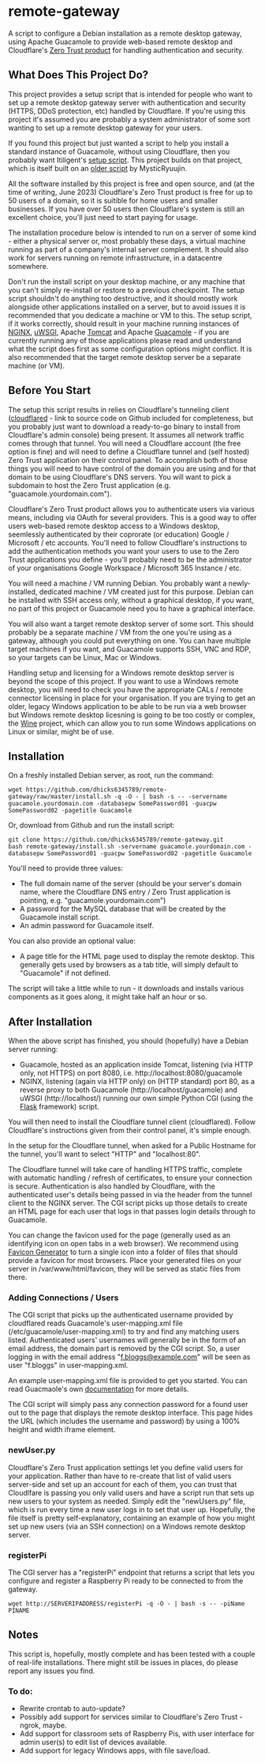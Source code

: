 # remote-gateway

A script to configure a Debian installation as a remote desktop gateway, using Apache Guacamole to provide web-based remote desktop and Cloudflare's [Zero Trust product](https://www.cloudflare.com/en-gb/products/zero-trust/) for handling authentication and security.

## What Does This Project Do?
This project provides a setup script that is intended for people who want to set up a remote desktop gateway server with authentication and security (HTTPS, DDoS protection, etc) handled by Cloudflare. If you're using this project it's assumed you are probably a system administrator of some sort wanting to set up a remote desktop gateway for your users.

If you found this project but just wanted a script to help you install a standard instance of Guacamole, without using Cloudflare, then you probably want Itiligent's [setup script](https://github.com/itiligent/Guacamole-Setup). This project builds on that project, which is itself built on an [older script](https://github.com/MysticRyuujin/guac-install) by MysticRyuujin.

All the software installed by this project is free and open source, and (at the time of writing, June 2023) Cloudflare's Zero Trust product is free for up to 50 users of a domain, so it is suitible for home users and smaller businesses. If you have over 50 users then Cloudflare's system is still an excellent choice, you'll just need to start paying for usage.

The installation procedure below is intended to run on a server of some kind - either a physical server or, most probably these days, a virtual machine running as part of a company's internal server complement. It should also work for servers running on remote infrastructure, in a datacentre somewhere.

Don't run the install script on your desktop machine, or any machine that you can't simply re-install or restore to a previous checkpoint. The setup script shouldn't do anything too destructive, and it should mostly work alongside other applications installed on a server, but to avoid issues it is recommended that you dedicate a machine or VM to this. The setup script, if it works correctly, should result in your machine running instances of [NGINX](https://www.nginx.com/), [uWSGI](https://uwsgi-docs.readthedocs.io/en/latest/), Apache [Tomcat](https://tomcat.apache.org/) and Apache [Guacamole](https://guacamole.apache.org/) - if you are currently running any of those applications please read and understand what the script does first as some configuration options might conflict. It is also recommended that the target remote desktop server be a separate machine (or VM).

## Before You Start
The setup this script results in relies on Cloudflare's tunneling client ([cloudflared](https://github.com/cloudflare/cloudflared) - link to source code on Github included for completeness, but you probably just want to download a ready-to-go binary to install from Cloudflare's admin console) being present. It assumes all network traffic comes through that tunnel. You will need a Cloudflare account (the free option is fine) and will need to define a Cloudflare tunnel and (self hosted) Zero Trust application on their control panel. To accomplish both of those things you will need to have control of the domain you are using and for that domain to be using Cloudflare's DNS servers. You will want to pick a subdomain to host the Zero Trust application (e.g. "guacamole.yourdomain.com").

Cloudflare's Zero Trust product allows you to authenticate users via various means, including via OAuth for several providers. This is a good way to offer users web-based remote desktop access to a Windows desktop, seemlessly authenticated by their coprorate (or education) Google / Microsoft / etc accounts. You'll need to follow Cloudflare's instructions to add the authentication methods you want your users to use to the Zero Trust applications you define - you'll probably need to be the administrator of your organisations Google Workspace / Microsoft 365 Instance / etc.

You will need a machine / VM running Debian. You probably want a newly-installed, dedicated machine / VM created just for this purpose. Debian can be installed with SSH access only, without a graphical desktop, if you want, no part of this project or Guacamole need you to have a graphical interface.

You will also want a target remote desktop server of some sort. This should probably be a separate machine / VM from the one you're using as a gateway, although you could put everything on one. You can have multiple target machines if you want, and Guacamole supports SSH, VNC and RDP, so your targets can be Linux, Mac or Windows.

Handling setup and licensing for a Windows remote desktop server is beyond the scope of this project. If you want to use a Windows remote desktop, you will need to check you have the appropriate CALs / remote connector licensing in place for your organisation. If you are trying to get an older, legacy Windows application to be able to be run via a web browser but Windows remote desktop licesning is going to be too costly or complex, the [Wine](https://www.winehq.org/) project, which can allow you to run some Windows applications on Linux or similar, might be of use.

## Installation
On a freshly installed Debian server, as root, run the command:
```
wget https://github.com/dhicks6345789/remote-gateway/raw/master/install.sh -q -O - | bash -s -- -servername guacamole.yourdomain.com -databasepw SomePassword01 -guacpw SomePassword02 -pagetitle Guacamole
```
Or, download from Github and run the install script:
```
git clone https://github.com/dhicks6345789/remote-gateway.git
bash remote-gateway/install.sh -servername guacamole.yourdomain.com -databasepw SomePassword01 -guacpw SomePassword02 -pagetitle Guacamole
```
You'll need to provide three values:
- The full domain name of the server (should be your server's domain name, where the Cloudflare DNS entry / Zero Trust application is pointing, e.g. "guacamole.yourdomain.com")
- A password for the MySQL database that will be created by the Guacamole install script.
- An admin password for Guacamole itself.

You can also provide an optional value:
- A page title for the HTML page used to display the remote desktop. This generally gets used by browsers as a tab title, will simply default to "Guacamole" if not defined.

The script will take a little while to run - it downloads and installs various components as it goes along, it might take half an hour or so.

## After Installation
When the above script has finished, you should (hopefully) have a Debian server running:
 - Guacamole, hosted as an application inside Tomcat, listening (via HTTP only, not HTTPS) on port 8080, i.e. http://localhost:8080/guacamole
 - NGINX, listening (again via HTTP only) on (HTTP standard) port 80, as a reverse proxy to both Guacamole (http://localhost/guacamole) and uWSGI (http://localhost/) running our own simple Python CGI (using the [Flask](https://flask.palletsprojects.com) framework) script.

You will then need to install the Cloudflare tunnel client (cloudflared). Follow Cloudflare's instructions given from their control panel, it's simple enough.

In the setup for the Cloudflare tunnel, when asked for a Public Hostname for the tunnel, you'll want to select "HTTP" and "localhost:80".

The Cloudflare tunnel will take care of handling HTTPS traffic, complete with automatic handling / refresh of certificates, to ensure your connection is secure. Authentication is also handled by Cloudflare, with the authenticated user's details being passed in via the header from the tunnel client to the NGINX server. The CGI script picks up those details to create an HTML page for each user that logs in that passes login details through to Guacamole.

You can change the favicon used for the page (generally used as an identifying icon on open tabs in a web browser). We recommend using [Favicon Generator](https://realfavicongenerator.net/) to turn a single icon into a folder of files that should provide a favicon for most browsers. Place your generated files on your server in /var/www/html/favicon, they will be served as static files from there.

### Adding Connections / Users
The CGI script that picks up the authenticated username provided by cloudflared reads Guacamole's user-mapping.xml file (/etc/guacamole/user-mapping.xml) to try and find any matching users listed. Authenticated users' usernames will generally be in the form of an email address, the domain part is removed by the CGI script. So, a user logging in with the email address "f.bloggs@example.com" will be seen as user "f.bloggs" in user-mapping.xml.

An example user-mapping.xml file is provided to get you started. You can read Guacmaole's own [documentation](https://guacamole.apache.org/doc/gug/configuring-guacamole.html) for more details.

The CGI script will simply pass any connection password for a found user out to the page that displays the remote desktop interface. This page hides the URL (which includes the username and password) by using a 100% height and width iframe element.

### newUser.py
Cloudflare's Zero Trust application settings let you define valid users for your application. Rather than have to re-create that list of valid users server-side and set up an account for each of them, you can trust that Cloudlfare is passing you only valid users and have a script run that sets up new users to your system as needed. Simply edit the "newUsers.py" file, which is run every time a new user logs in to set that user up. Hopefully, the file itself is pretty self-explanatory, containing an example of how you might set up new users (via an SSH connection) on a Windows remote desktop server.

### registerPi
The CGI server has a "registerPi" endpoint that returns a script that lets you configure and register a Raspberry Pi ready to be connected to from the gateway.
```
wget http://SERVERIPADDRESS/registerPi -q -O - | bash -s -- -piName PINAME
```

## Notes
This script is, hopefully, mostly complete and has been tested with a couple of real-life installations. There might still be issues in places, do please report any issues you find.

### To do:
- Rewrite crontab to auto-update?
- Possibly add support for services similar to Cloudflare's Zero Trust - ngrok, maybe.
- Add support for classroom sets of Raspberry Pis, with user interface for admin user(s) to edit list of devices available.
- Add support for legacy Windows apps, with file save/load.
